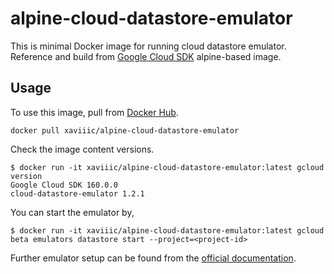 # alpine-cloud-datastore-emulator

This is minimal Docker image for running cloud datastore emulator.
Reference and build from [Google Cloud SDK](https://hub.docker.com/r/google/cloud-sdk/) alpine-based image.

## Usage

To use this image, pull from [Docker Hub](https://hub.docker.com/r/xaviiic/alpine-cloud-datastore-emulator/).

```
docker pull xaviiic/alpine-cloud-datastore-emulator
```

Check the image content versions.

```
$ docker run -it xaviiic/alpine-cloud-datastore-emulator:latest gcloud version
Google Cloud SDK 160.0.0
cloud-datastore-emulator 1.2.1
```

You can start the emulator by,

```
$ docker run -it xaviiic/alpine-cloud-datastore-emulator:latest gcloud beta emulators datastore start --project=<project-id>
```

Further emulator setup can be found from the [official documentation](https://cloud.google.com/datastore/docs/tools/datastore-emulator).
